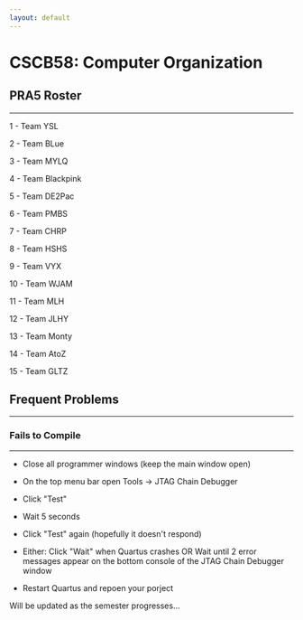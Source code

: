```yaml
---
layout: default
---
```


# CSCB58: Computer Organization

## PRA5 Roster
--------------------
1 - Team YSL

2 - Team BLue

3 - Team MYLQ

4 - Team Blackpink

5 - Team DE2Pac

6 - Team PMBS

7 - Team CHRP

8 - Team HSHS

9 - Team VYX

10 - Team WJAM

11 - Team MLH

12 - Team JLHY

13 - Team Monty

14 - Team AtoZ

15 - Team GLTZ

## Frequent Problems
--------------------

### Fails to Compile
--------------------

* Close all programmer windows (keep the main window open)

* On the top menu bar open Tools -> JTAG Chain Debugger

* Click "Test"

* Wait 5 seconds

* Click "Test" again (hopefully it doesn't respond)

* Either: Click "Wait" when Quartus crashes OR Wait until 2 error messages appear on the bottom console of the JTAG Chain Debugger window

* Restart Quartus and repoen your porject

Will be updated as the semester progresses...
